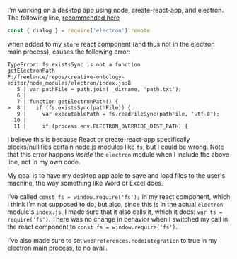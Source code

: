 I'm working on a desktop app using node, create-react-app, and electron. The following line, [recommended here](https://electronjs.org/docs/api/dialog) 

```javascript
const { dialog } = require('electron').remote
```

when added to my `store` react component (and thus not in the electron main process), causes the following error:

```
TypeError: fs.existsSync is not a function
getElectronPath
F:/freelance/repos/creative-ontology-editor/node_modules/electron/index.js:8
   5 | var pathFile = path.join(__dirname, 'path.txt');
   6 | 
   7 | function getElectronPath() {
>  8 |   if (fs.existsSync(pathFile)) {
   9 |     var executablePath = fs.readFileSync(pathFile, 'utf-8');
  10 | 
  11 |     if (process.env.ELECTRON_OVERRIDE_DIST_PATH) {
```

I believe this is because React or create-react-app specifically blocks/nullifies certain node.js modules like `fs`, but I could be wrong. Note that this error happens *inside* the `electron` module when I include the above line, not in my own code.

My goal is to have my desktop app able to save and load files to the user's machine, the way something like Word or Excel does.

I've called `const fs = window.require('fs');` in my react component, which I think I'm not supposed to do, but also, since this is in the actual `electron` module's `index.js`, I made sure that it also calls it, which it does: `var fs = require('fs')`. There was no change in behavior when I switched my call in the react component to `const fs = window.require('fs')`.

I've also made sure to set `webPreferences.nodeIntegration` to true in my electron main process, to no avail.
